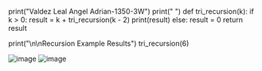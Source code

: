 print("Valdez Leal Angel Adrian-1350-3W")
print(" ")
def tri_recursion(k):
    if k > 0:
        result = k + tri_recursion(k - 2)
        print(result)
    else:
        result = 0
    return result

print("\n\nRecursion Example Results")
tri_recursion(6)

![image](https://github.com/user-attachments/assets/b03f8317-d59b-4872-8556-710e8461de3f)
![image](https://github.com/user-attachments/assets/4a2b2322-d6d1-40f2-a6b2-5d8ba37c323f)
